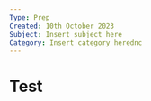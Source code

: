 ```yaml
---
Type: Prep
Created: 10th October 2023
Subject: Insert subject here
Category: Insert category herednc
---
```


# Test



